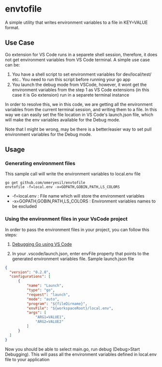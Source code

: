 # envtofile

A simple utility that writes environment variables to a file in KEY=VALUE format. 

## Use Case
Go extension for VS Code runs in a separete shell session, therefore, it does not get environment variables from VS Code terminal. A simple use case can be:

1. You have a shell script to set environment variables for dev/local/test/ etc.. You need to run this script before running your go app
2. You launch the debug mode from VSCode, however, it wont get the environment variables from the step 1 as VS Code extensions (in this case it is Go extension) run in a separete terminal instance

In order to resolve this, we in this code, we are getting all the environment variables from the current terminal session, and writing them to a file. In this way we can easily set the file location in VS Code's launch.json file, which will make the env variables available for the Debug mode. 

Note that I might be wrong, may be there is a better/easier way to set pull environment variables for the Debug mode.

## Usage 

### Generating environment files 

This sample call will write the environment variables to local.env file 

```shell
go get github.com/omeryesil/envtofile
envtofile -f=local.env -x=GOPATH,GOBIN,PATH,LS_COLORS
```

- -f=local.env : File name which will store the environment variables
- -x=GOPATH,GOBIN,PATH,LS_COLORS : Environment variables names to be excluded 

### Using the environment files in your VsCode project 

In order to pass the environment files in your project, you can follow this steps:

1. [Debugging Go using VS Code](https://github.com/Microsoft/vscode-go/wiki/Debugging-Go-code-using-VS-Code) 

2. In your .vscode/launch.json, enter envFile property that points to the generated environment variables file.
  Sample launch.json file 

  ```json
  {
	"version": "0.2.0",
	"configurations": [
		{
			"name": "Launch",
			"type": "go",
			"request": "launch",
			"mode": "auto",
			"program": "${fileDirname}",
            "envFile": "${workspaceRoot}/local.env",
            "args": [
                "ARG1=VALUE1",
                "ARG2=VALUE2"
            ]
		}
	]
  } 
  ``` 

  Now you should be able to select main.go, run debug (Debug>Start Debugging). This will pass all the environment variables defined in local.env file to your application 


